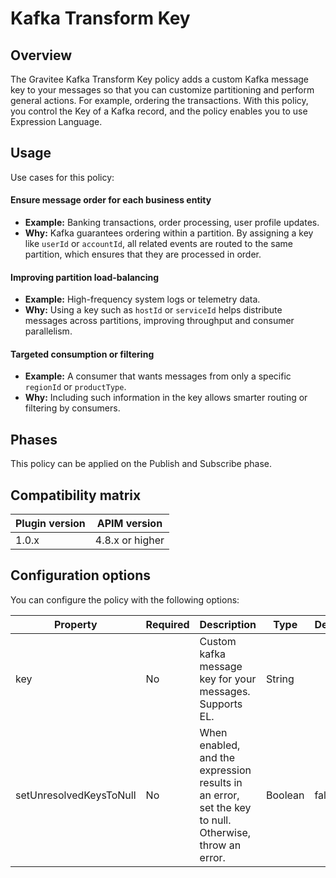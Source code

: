 # Kafka Transform Key

## Overview

The Gravitee Kafka Transform Key policy adds a custom Kafka message key to your messages so that you can customize partitioning and perform general actions. For example, ordering the transactions. With this policy, you control the Key of a Kafka record, and the policy enables you to use Expression Language.

## Usage

Use cases for this policy:

#### **Ensure message order for each business entity**

* **Example:** Banking transactions, order processing, user profile updates.
* **Why:** Kafka guarantees ordering within a partition. By assigning a key like `userId` or `accountId`, all related events are routed to the same partition, which ensures that they are processed in order.

#### **Improving partition load-balancing**

* **Example:** High-frequency system logs or telemetry data.
* **Why:** Using a key such as `hostId` or `serviceId` helps distribute messages across partitions, improving throughput and consumer parallelism.

#### &#x20;**Targeted consumption or filtering**

* **Example:** A consumer that wants messages from only a specific `regionId` or `productType`.
* **Why:** Including such information in the key allows smarter routing or filtering by consumers.

## Phases <a href="#user-content-phases" id="user-content-phases"></a>

This policy can be applied on the Publish and Subscribe phase.

## Compatibility matrix <a href="#user-content-compatibility-with-apim" id="user-content-compatibility-with-apim"></a>

| Plugin version | APIM version    |
| -------------- | --------------- |
| 1.0.x          | 4.8.x or higher |

## Configuration options <a href="#user-content-configuration" id="user-content-configuration"></a>

You can configure the policy with the following options:

| Property                | Required | Description                                                                                           | Type    | Default |
| ----------------------- | -------- | ----------------------------------------------------------------------------------------------------- | ------- | ------- |
| key                     | No       | Custom kafka message key for your messages. Supports EL.                                              | String  |         |
| setUnresolvedKeysToNull | No       | When enabled, and the expression results in an error, set the key to null. Otherwise, throw an error. | Boolean | false   |
